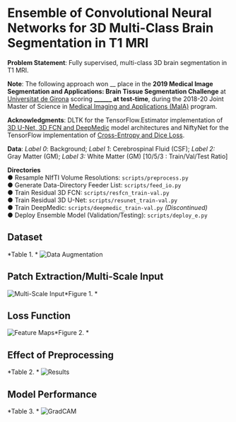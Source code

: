# Ensemble of Convolutional Neural Networks for 3D Multi-Class Brain Segmentation in T1 MRI

**Problem Statement**: Fully supervised, multi-class 3D brain segmentation in T1 MRI. 

**Note**: The following approach won __ place in the **2019 Medical Image Segmentation and Applications: Brain Tissue Segmentation Challenge** at [Universitat de Girona](https://www.udg.edu) scoring **______ at test-time**, during the 2018-20 Joint Master of Science in [Medical Imaging and Applications (MaIA)](https://maiamaster.udg.edu) program.  

**Acknowledgments**: DLTK for the TensorFlow.Estimator implementation of [3D U-Net, 3D FCN and DeepMedic](https://github.com/DLTK/models) model architectures and NiftyNet for the  TensorFlow implementation of [Cross-Entropy and Dice Loss](https://github.com/NifTK/NiftyNet/blob/dev/niftynet/layer/loss_segmentation.py).
 
**Data**: *Label 0*: Background; *Label 1*: Cerebrospinal Fluid (CSF); *Label 2:* Gray Matter (GM); *Label 3:* White Matter (GM) [10/5/3 : Train/Val/Test Ratio]
 
 
**Directories**  
  ● Resample NIfTI Volume Resolutions: `scripts/preprocess.py`  
  ● Generate Data-Directory Feeder List: `scripts/feed_io.py`  
  ● Train Residual 3D FCN: `scripts/resfcn_train-val.py`  
  ● Train Residual 3D U-Net: `scripts/resunet_train-val.py`  
  ● Train DeepMedic: `scripts/deepmedic_train-val.py` *(Discontinued)*  
  ● Deploy Ensemble Model (Validation/Testing): `scripts/deploy_e.py` 

  
## Dataset  

*Table 1.  *
![Data Augmentation](reports/images/data_augmentation.png)
   
     
## Patch Extraction/Multi-Scale Input  

![Multi-Scale Input](reports/images/multi-scale_io.png)*Figure 1.  * 

    
## Loss Function 

![Feature Maps](reports/images/imgnet_efn.png)*Figure 2.  *  
 

## Effect of Preprocessing 

*Table 2.  *
![Results](reports/images/results.png) 


## Model Performance  

*Table 3.  *
![GradCAM](reports/images/gradcam.png)


